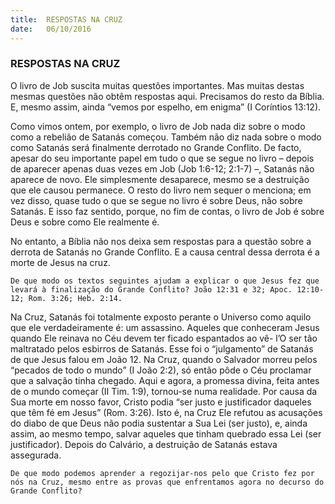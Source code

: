 ```yaml
---
title:  RESPOSTAS NA CRUZ
date:   06/10/2016
---
```


### RESPOSTAS NA CRUZ


O livro de Job suscita muitas questões importantes. Mas muitas destas mesmas questões não obtêm respostas aqui. Precisamos do resto da Bíblia. E, mesmo assim, ainda “vemos por espelho, em enigma” (I Coríntios 13:12).

Como vimos ontem, por exemplo, o livro de Job nada diz sobre o modo como a rebelião de Satanás começou. Também não diz nada sobre o modo como Satanás será finalmente derrotado no Grande Conflito. De facto, apesar do seu importante papel em tudo o que se segue no livro – depois de aparecer apenas duas vezes em Job (Job 1:6-12; 2:1-7) –, Satanás não aparece de novo. Ele simplesmente desaparece, mesmo se a destruição que ele causou permanece. O resto do livro nem sequer o menciona; em vez disso, quase tudo o que se segue no livro é sobre Deus, não sobre Satanás. E isso faz sentido, porque, no fim de contas, o livro de Job é sobre Deus e sobre como Ele realmente é.

No entanto, a Bíblia não nos deixa sem respostas para a questão sobre a derrota de Satanás no Grande Conflito. E a causa central dessa derrota é a morte de Jesus na cruz.

`De que modo os textos seguintes ajudam a explicar o que Jesus fez que levará à finalização do Grande Conflito? João 12:31 e 32; Apoc. 12:10-12; Rom. 3:26; Heb. 2:14.`

Na Cruz, Satanás foi totalmente exposto perante o Universo como aquilo que ele verdadeiramente é: um assassino. Aqueles que conheceram Jesus quando Ele reinava no Céu devem ter ficado espantados ao vê- l’O ser tão maltratado pelos esbirros de Satanás. Esse foi o “julgamento” de Satanás de que Jesus falou em João 12. Na Cruz, quando o Salvador morreu pelos “pecados de todo o mundo” (I João 2:2), só então pôde o Céu proclamar que a salvação tinha chegado. Aqui e agora, a promessa divina, feita antes de o mundo começar (II Tim. 1:9), tornou-se numa realidade. Por causa da Sua morte em nosso favor, Cristo podia “ser justo e justificador daqueles que têm fé em Jesus” (Rom. 3:26). Isto é, na Cruz Ele refutou as acusações do diabo de que Deus não podia sustentar a Sua Lei (ser justo), e, ainda assim, ao mesmo tempo, salvar aqueles que tinham quebrado essa Lei (ser justificador). Depois do Calvário, a destruição de Satanás estava assegurada.

`De que modo podemos aprender a regozijar-nos pelo que Cristo fez por nós na Cruz, mesmo entre as provas que enfrentamos agora no decurso do Grande Conflito?`